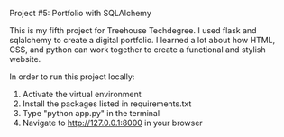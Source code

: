 Project #5: Portfolio with SQLAlchemy

This is my fifth project for Treehouse Techdegree. I used flask and sqlalchemy to create a digital portfolio.
I learned a lot about how HTML, CSS, and python can work together to create a functional and stylish website.

In order to run this project locally:

1. Activate the virtual environment
2. Install the packages listed in requirements.txt
3. Type "python app.py" in the terminal
4. Navigate to http://127.0.0.1:8000 in your browser